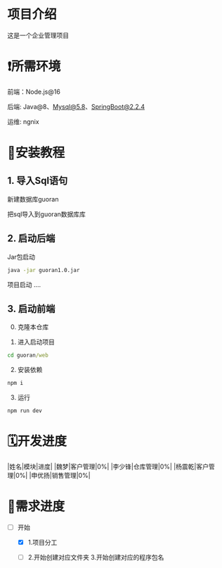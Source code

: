 
# 项目介绍
这是一个企业管理项目

# ❗所需环境 

前端：Node.js@16

后端: Java@8、Mysql@5.8、SpringBoot@2.2.4

运维: ngnix

# 🫠安装教程

## 1. 导入Sql语句

新建数据库guoran

把sql导入到guoran数据库库

## 2. 启动后端

Jar包启动
```sh
java -jar guoran1.0.jar
```

项目启动
....

## 3. 启动前端


0. 克隆本仓库

1. 进入启动项目
```cmd
cd guoran/web
```
2. 安装依赖
```cmd
npm i
```

3. 运行
```cmd
npm run dev
```

# 🗓️开发进度

|姓名|模块|进度|
|魏梦|客户管理|0%|
|李少锋|仓库管理|0%|
|杨震乾|客户管理|0%|
|申优扬|销售管理|0%|




# 🚀需求进度
- [ ] 开始
  - [x] 1.项目分工
  - [ ] 2.开始创建对应文件夹
        3.开始创建对应的程序包名

